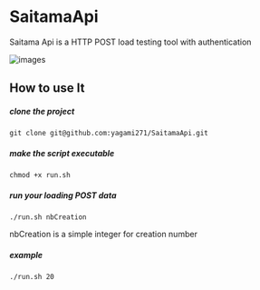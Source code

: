 # SaitamaApi

Saitama Api is a HTTP POST load testing tool with authentication

![images](https://media.giphy.com/media/n5j50VGDzkUqA/giphy.gif)


## How to use It 

##### clone the project
```
git clone git@github.com:yagami271/SaitamaApi.git
```

##### make the script executable 
```
chmod +x run.sh
```

##### run your loading POST data

```
./run.sh nbCreation
```

nbCreation is a simple integer for creation number

##### example

```
./run.sh 20 
``` 